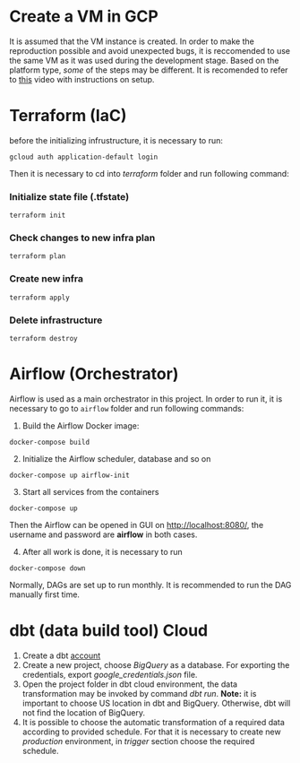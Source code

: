 # Create a VM in GCP
It is assumed that the VM instance is created. In order to make the reproduction possible and avoid unexpected bugs, it is reccomended to use the same VM as it was used during the development stage. Based on the platform type, *some* of the steps may be different. It is recomended to refer to [this](https://www.youtube.com/watch?v=ae-CV2KfoN0&list=PL3MmuxUbc_hJed7dXYoJw8DoCuVHhGEQb&index=13&ab_channel=DataTalksClub%E2%AC%9B) video with instructions on setup.


# Terraform (IaC)

before the initializing infrustructure, it is necessary to run:  <br/>
```
gcloud auth application-default login
```
Then it is necessary to cd into *terraform* folder and run following command: 

### Initialize state file (.tfstate)
```
terraform init
```
### Check changes to new infra plan
```
terraform plan 
```
### Create new infra
```
terraform apply 
```
### Delete infrastructure
```
terraform destroy
```
# Airflow (Orchestrator)

Airflow is used as a main orchestrator in this project. In order to run it, it is necessary to go to `airflow` folder and run following commands: <br/>
1) Build the Airflow Docker image: <br/>
```
docker-compose build
```
2) Initialize the Airflow scheduler, database and so on <br/>
```
docker-compose up airflow-init
```
3) Start all services from the containers <br/>
```
docker-compose up
```
Then the Airflow can be opened in GUI on [http://localhost:8080/](http://localhost:8080/), the username and password are **airflow** in both cases. <br/>

4) After all work is done, it is necessary to run <br/>
```
docker-compose down
```
Normally, DAGs are set up to run monthly. It is recommended to run the DAG manually first time.  

# dbt (data build tool) Cloud

1) Create a dbt [account](https://www.getdbt.com/)
2) Create a new project, choose *BigQuery* as a database. For exporting the credentials, export *google_credentials.json* file.
3) Open the project folder in dbt cloud environment, the data transformation may be invoked by command *dbt run*.
**Note:** it is important to choose US location in dbt and BigQuery. Otherwise, dbt will not find the location of BigQuery.  
4) It is possible to choose the automatic transformation of a required data according to provided schedule. For that it is necessary to create new *production* environment, in *trigger* section choose the required schedule.











